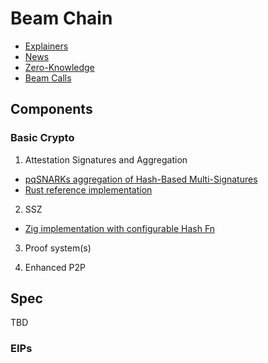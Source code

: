 # Beam Chain

- [Explainers](./explainers.md)
- [News](./media.md)
- [Zero-Knowledge](./zkp.md)
- [Beam Calls](https://github.com/blockblaz/zeam-community/issues?q=is%3Aissue%20state%3Aclosed%20beam)


## Components

### Basic Crypto

1. Attestation Signatures and Aggregation

 - [pqSNARKs aggregation of Hash-Based Multi-Signatures](https://eprint.iacr.org/2025/055.pdf)
 - [Rust reference implementation](https://github.com/b-wagn/hash-sig/)

2. SSZ

 - [Zig implementation with configurable Hash Fn](https://github.com/blockblaz/ssz.zig)

3. Proof system(s)

4. Enhanced P2P

## Spec

TBD

### EIPs